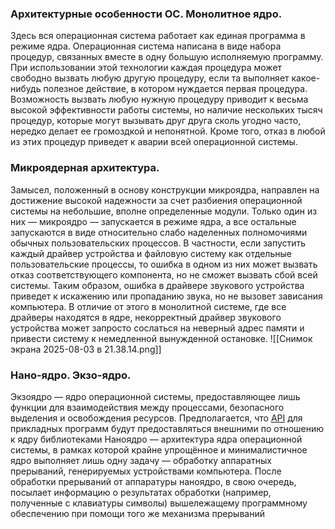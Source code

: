 ### Архитектурные особенности ОС. Монолитное ядро. 
Здесь вся операционная система работает как единая программа в режиме ядра. Операционная система написана в виде набора процедур, связанных вместе в одну большую исполняемую программу. При использовании этой технологии каждая процедура может свободно вызвать любую другую процедуру, если та выполняет какое-нибудь полезное действие, в котором нуждается первая процедура. Возможность вызвать любую нужную процедуру приводит к весьма высокой эффективности работы системы, но наличие нескольких тысяч процедур, которые могут вызывать друг друга сколь угодно часто, нередко делает ее громоздкой и непонятной. Кроме того, отказ в любой из этих процедур приведет к аварии всей операционной системы.
### Микроядерная архитектура.
Замысел, положенный в основу конструкции микроядра, направлен на достижение высокой надежности за счет разбиения операционной системы на небольшие, вполне определенные модули. Только один из них — микроядро — запускается в режиме ядра, а все остальные запускаются в виде относительно слабо наделенных полномочиями обычных пользовательских процессов. В частности, если запустить каждый драйвер устройства и файловую систему как отдельные пользовательские процессы, то ошибка в одном из них может вызвать отказ соответствующего компонента, но не сможет вызвать сбой всей системы. Таким образом, ошибка в драйвере звукового устройства приведет к искажению или пропаданию звука, но не вызовет зависания компьютера.
В отличие от этого в монолитной системе, где все драйверы находятся в ядре, некорректный драйвер звукового устройства может запросто сослаться на неверный адрес памяти и привести систему к немедленной вынужденной остановке.
![[Снимок экрана 2025-08-03 в 21.38.14.png]]
### Нано-ядро. Экзо-ядро.
Экзоядро — ядро операционной системы, предоставляющее лишь функции для взаимодействия между процессами, безопасного выделения и освобождения ресурсов. Предполагается, что [API](https://ru.wikipedia.org/wiki/API "API") для прикладных программ будут предоставляться внешними по отношению к ядру библиотеками
Наноядро — архитектура ядра операционной системы, в рамках которой крайне упрощённое и минималистичное ядро выполняет лишь одну задачу — обработку аппаратных прерываний, генерируемых устройствами компьютера. После обработки прерываний от аппаратуры наноядро, в свою очередь, посылает информацию о результатах обработки (например, полученные с клавиатуры символы) вышележащему программному обеспечению при помощи того же механизма прерываний